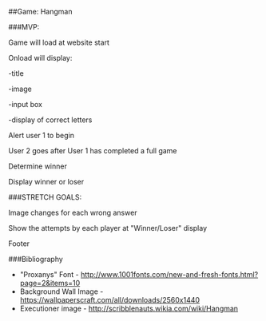 ##Game: Hangman

###MVP: 

Game will load at website start

Onload will display:

-title

-image

-input box

-display of correct letters

Alert user 1 to begin

User 2 goes after User 1 has completed a full game

Determine winner

Display winner or loser 


###STRETCH GOALS:

Image changes for each wrong answer

Show the attempts by each player at "Winner/Loser" display

Footer 


###Bibliography

* "Proxanys" Font - http://www.1001fonts.com/new-and-fresh-fonts.html?page=2&items=10
* Background Wall Image - https://wallpaperscraft.com/all/downloads/2560x1440
* Executioner image - http://scribblenauts.wikia.com/wiki/Hangman